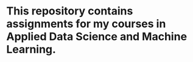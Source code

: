 # This repository contains assignments for my courses in Applied Data Science and Machine Learning.
